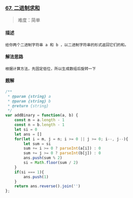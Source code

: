 ### [67. 二进制求和](https://leetcode.cn/problems/add-binary/)

> 难度：简单

#### 描述

```
给你两个二进制字符串 a 和 b ，以二进制字符串的形式返回它们的和。
```

#### 解法思路

```
根据计算方法，先固定低位，所以生成数组后旋转一下
```

#### 题解

```js
/**
 * @param {string} a
 * @param {string} b
 * @return {string}
 */
var addBinary = function(a, b) {
    const m = a.length - 1
    const n = b.length - 1
    let si = 0
    let ans = []
    for(let i = m, j = n; i >= 0 || j >= 0; i--, j--){
        let sum = si
        sum += i >= 0 ? parseInt(a[i]) : 0
        sum += j >= 0 ? parseInt(b[j]) : 0
        ans.push(sum % 2)
        si = Math.floor(sum / 2)
    }
    if(si === 1){
        ans.push(1)
    }
    return ans.reverse().join('')
};
```
